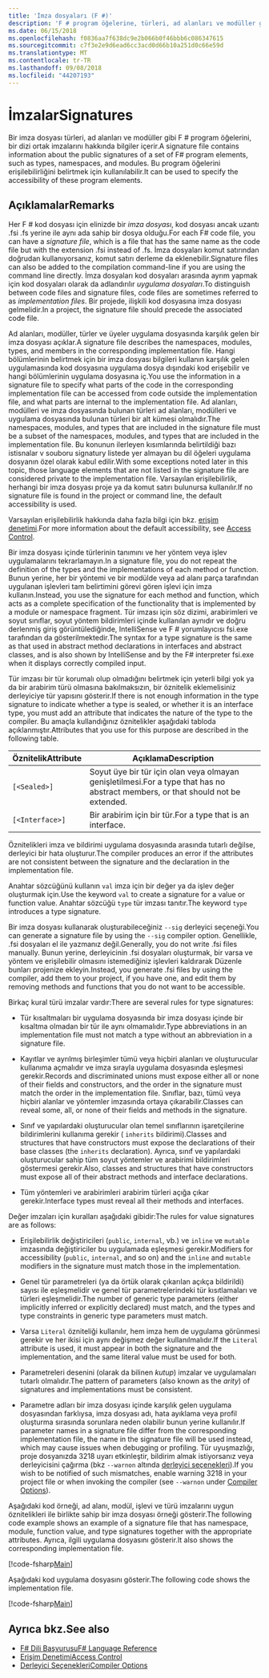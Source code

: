 ```yaml
---
title: 'İmza dosyaları (F #)'
description: 'F # program öğelerine, türleri, ad alanları ve modüller gibi bir dizi ortak imzalarını hakkındaki bilgileri tutmak için F # imza dosyalarını kullanmayı öğrenin.'
ms.date: 06/15/2018
ms.openlocfilehash: f0836aa7f638dc9e2b066b0f46bbb6c086347615
ms.sourcegitcommit: c7f3e2e9d6ead6cc3acd0d66b10a251d0c66e59d
ms.translationtype: MT
ms.contentlocale: tr-TR
ms.lasthandoff: 09/08/2018
ms.locfileid: "44207193"
---
```

# <a name="signatures"></a><span data-ttu-id="e0b3c-103">İmzalar</span><span class="sxs-lookup"><span data-stu-id="e0b3c-103">Signatures</span></span>

<span data-ttu-id="e0b3c-104">Bir imza dosyası türleri, ad alanları ve modüller gibi F # program öğelerini, bir dizi ortak imzalarını hakkında bilgiler içerir.</span><span class="sxs-lookup"><span data-stu-id="e0b3c-104">A signature file contains information about the public signatures of a set of F# program elements, such as types, namespaces, and modules.</span></span> <span data-ttu-id="e0b3c-105">Bu program öğelerini erişilebilirliğini belirtmek için kullanılabilir.</span><span class="sxs-lookup"><span data-stu-id="e0b3c-105">It can be used to specify the accessibility of these program elements.</span></span>

## <a name="remarks"></a><span data-ttu-id="e0b3c-106">Açıklamalar</span><span class="sxs-lookup"><span data-stu-id="e0b3c-106">Remarks</span></span>

<span data-ttu-id="e0b3c-107">Her F # kod dosyası için elinizde bir *imza dosyası*, kod dosyası ancak uzantı .fsi .fs yerine ile aynı ada sahip bir dosya olduğu.</span><span class="sxs-lookup"><span data-stu-id="e0b3c-107">For each F# code file, you can have a *signature file*, which is a file that has the same name as the code file but with the extension .fsi instead of .fs.</span></span> <span data-ttu-id="e0b3c-108">İmza dosyaları komut satırından doğrudan kullanıyorsanız, komut satırı derleme da eklenebilir.</span><span class="sxs-lookup"><span data-stu-id="e0b3c-108">Signature files can also be added to the compilation command-line if you are using the command line directly.</span></span> <span data-ttu-id="e0b3c-109">İmza dosyaları kod dosyaları arasında ayrım yapmak için kod dosyaları olarak da adlandırılır *uygulama dosyaları*.</span><span class="sxs-lookup"><span data-stu-id="e0b3c-109">To distinguish between code files and signature files, code files are sometimes referred to as *implementation files*.</span></span> <span data-ttu-id="e0b3c-110">Bir projede, ilişkili kod dosyasına imza dosyası gelmelidir.</span><span class="sxs-lookup"><span data-stu-id="e0b3c-110">In a project, the signature file should precede the associated code file.</span></span>

<span data-ttu-id="e0b3c-111">Ad alanları, modüller, türler ve üyeler uygulama dosyasında karşılık gelen bir imza dosyası açıklar.</span><span class="sxs-lookup"><span data-stu-id="e0b3c-111">A signature file describes the namespaces, modules, types, and members in the corresponding implementation file.</span></span> <span data-ttu-id="e0b3c-112">Hangi bölümlerinin belirtmek için bir imza dosyası bilgileri kullanın karşılık gelen uygulamasında kod dosyasına uygulama dosya dışındaki kod erişebilir ve hangi bölümlerinin uygulama dosyasına iç.</span><span class="sxs-lookup"><span data-stu-id="e0b3c-112">You use the information in a signature file to specify what parts of the code in the corresponding implementation file can be accessed from code outside the implementation file, and what parts are internal to the implementation file.</span></span> <span data-ttu-id="e0b3c-113">Ad alanları, modülleri ve imza dosyasında bulunan türleri ad alanları, modülleri ve uygulama dosyasında bulunan türleri bir alt kümesi olmalıdır.</span><span class="sxs-lookup"><span data-stu-id="e0b3c-113">The namespaces, modules, and types that are included in the signature file must be a subset of the namespaces, modules, and types that are included in the implementation file.</span></span> <span data-ttu-id="e0b3c-114">Bu konunun ilerleyen kısımlarında belirtildiği bazı istisnalar v souboru signatury listede yer almayan bu dil öğeleri uygulama dosyanın özel olarak kabul edilir.</span><span class="sxs-lookup"><span data-stu-id="e0b3c-114">With some exceptions noted later in this topic, those language elements that are not listed in the signature file are considered private to the implementation file.</span></span> <span data-ttu-id="e0b3c-115">Varsayılan erişilebilirlik, herhangi bir imza dosyası proje ya da komut satırı bulunursa kullanılır.</span><span class="sxs-lookup"><span data-stu-id="e0b3c-115">If no signature file is found in the project or command line, the default accessibility is used.</span></span>

<span data-ttu-id="e0b3c-116">Varsayılan erişilebilirlik hakkında daha fazla bilgi için bkz. [erişim denetimi](access-control.md).</span><span class="sxs-lookup"><span data-stu-id="e0b3c-116">For more information about the default accessibility, see [Access Control](access-control.md).</span></span>

<span data-ttu-id="e0b3c-117">Bir imza dosyası içinde türlerinin tanımını ve her yöntem veya işlev uygulamalarını tekrarlamayın.</span><span class="sxs-lookup"><span data-stu-id="e0b3c-117">In a signature file, you do not repeat the definition of the types and the implementations of each method or function.</span></span> <span data-ttu-id="e0b3c-118">Bunun yerine, her bir yöntemi ve bir modülde veya ad alanı parça tarafından uygulanan işlevleri tam belirtimini görevi gören işlevi için imza kullanın.</span><span class="sxs-lookup"><span data-stu-id="e0b3c-118">Instead, you use the signature for each method and function, which acts as a complete specification of the functionality that is implemented by a module or namespace fragment.</span></span> <span data-ttu-id="e0b3c-119">Tür imzası için söz dizimi, arabirimleri ve soyut sınıflar, soyut yöntem bildirimleri içinde kullanılan aynıdır ve doğru derlenmiş giriş görüntülediğinde, IntelliSense ve F # yorumlayıcısı fsi.exe tarafından da gösterilmektedir.</span><span class="sxs-lookup"><span data-stu-id="e0b3c-119">The syntax for a type signature is the same as that used in abstract method declarations in interfaces and abstract classes, and is also shown by IntelliSense and by the F# interpreter fsi.exe when it displays correctly compiled input.</span></span>

<span data-ttu-id="e0b3c-120">Tür imzası bir tür korumalı olup olmadığını belirtmek için yeterli bilgi yok ya da bir arabirim türü olmasına bakılmaksızın, bir öznitelik eklemelisiniz derleyiciye tür yapısını gösterir.</span><span class="sxs-lookup"><span data-stu-id="e0b3c-120">If there is not enough information in the type signature to indicate whether a type is sealed, or whether it is an interface type, you must add an attribute that indicates the nature of the type to the compiler.</span></span> <span data-ttu-id="e0b3c-121">Bu amaçla kullandığınız öznitelikler aşağıdaki tabloda açıklanmıştır.</span><span class="sxs-lookup"><span data-stu-id="e0b3c-121">Attributes that you use for this purpose are described in the following table.</span></span>

|<span data-ttu-id="e0b3c-122">Öznitelik</span><span class="sxs-lookup"><span data-stu-id="e0b3c-122">Attribute</span></span>|<span data-ttu-id="e0b3c-123">Açıklama</span><span class="sxs-lookup"><span data-stu-id="e0b3c-123">Description</span></span>|
|---------|-----------|
|`[<Sealed>]`|<span data-ttu-id="e0b3c-124">Soyut üye bir tür için olan veya olmayan genişletilmesi.</span><span class="sxs-lookup"><span data-stu-id="e0b3c-124">For a type that has no abstract members, or that should not be extended.</span></span>|
|`[<Interface>]`|<span data-ttu-id="e0b3c-125">Bir arabirim için bir tür.</span><span class="sxs-lookup"><span data-stu-id="e0b3c-125">For a type that is an interface.</span></span>|
<span data-ttu-id="e0b3c-126">Öznitelikleri imza ve bildirimi uygulama dosyasında arasında tutarlı değilse, derleyici bir hata oluşturur.</span><span class="sxs-lookup"><span data-stu-id="e0b3c-126">The compiler produces an error if the attributes are not consistent between the signature and the declaration in the implementation file.</span></span>

<span data-ttu-id="e0b3c-127">Anahtar sözcüğünü kullanın `val` imza için bir değer ya da işlev değer oluşturmak için.</span><span class="sxs-lookup"><span data-stu-id="e0b3c-127">Use the keyword `val` to create a signature for a value or function value.</span></span> <span data-ttu-id="e0b3c-128">Anahtar sözcüğü `type` tür imzası tanıtır.</span><span class="sxs-lookup"><span data-stu-id="e0b3c-128">The keyword `type` introduces a type signature.</span></span>

<span data-ttu-id="e0b3c-129">Bir imza dosyası kullanarak oluşturabileceğiniz `--sig` derleyici seçeneği.</span><span class="sxs-lookup"><span data-stu-id="e0b3c-129">You can generate a signature file by using the `--sig` compiler option.</span></span> <span data-ttu-id="e0b3c-130">Genellikle, .fsi dosyaları el ile yazmanız değil.</span><span class="sxs-lookup"><span data-stu-id="e0b3c-130">Generally, you do not write .fsi files manually.</span></span> <span data-ttu-id="e0b3c-131">Bunun yerine, derleyicinin .fsi dosyaları oluşturmak, bir varsa ve yöntem ve erişilebilir olmasını istemediğiniz işlevleri kaldırarak Düzenle bunları projenize ekleyin.</span><span class="sxs-lookup"><span data-stu-id="e0b3c-131">Instead, you generate .fsi files by using the compiler, add them to your project, if you have one, and edit them by removing methods and functions that you do not want to be accessible.</span></span>

<span data-ttu-id="e0b3c-132">Birkaç kural türü imzalar vardır:</span><span class="sxs-lookup"><span data-stu-id="e0b3c-132">There are several rules for type signatures:</span></span>

- <span data-ttu-id="e0b3c-133">Tür kısaltmaları bir uygulama dosyasında bir imza dosyası içinde bir kısaltma olmadan bir tür ile aynı olmamalıdır.</span><span class="sxs-lookup"><span data-stu-id="e0b3c-133">Type abbreviations in an implementation file must not match a type without an abbreviation in a signature file.</span></span>

- <span data-ttu-id="e0b3c-134">Kayıtlar ve ayrılmış birleşimler tümü veya hiçbiri alanları ve oluşturucular kullanıma açmalıdır ve imza sırayla uygulama dosyasında eşleşmesi gerekir.</span><span class="sxs-lookup"><span data-stu-id="e0b3c-134">Records and discriminated unions must expose either all or none of their fields and constructors, and the order in the signature must match the order in the implementation file.</span></span> <span data-ttu-id="e0b3c-135">Sınıflar, bazı, tümü veya hiçbiri alanlar ve yöntemler imzasında ortaya çıkarabilir.</span><span class="sxs-lookup"><span data-stu-id="e0b3c-135">Classes can reveal some, all, or none of their fields and methods in the signature.</span></span>

- <span data-ttu-id="e0b3c-136">Sınıf ve yapılardaki oluşturucular olan temel sınıflarının işaretçilerine bildirimlerini kullanıma gerekir ( `inherits` bildirimi).</span><span class="sxs-lookup"><span data-stu-id="e0b3c-136">Classes and structures that have constructors must expose the declarations of their base classes (the `inherits` declaration).</span></span> <span data-ttu-id="e0b3c-137">Ayrıca, sınıf ve yapılardaki oluşturucular sahip tüm soyut yöntemler ve arabirimi bildirimleri göstermesi gerekir.</span><span class="sxs-lookup"><span data-stu-id="e0b3c-137">Also, classes and structures that have constructors must expose all of their abstract methods and interface declarations.</span></span>

- <span data-ttu-id="e0b3c-138">Tüm yöntemleri ve arabirimleri arabirim türleri açığa çıkar gerekir.</span><span class="sxs-lookup"><span data-stu-id="e0b3c-138">Interface types must reveal all their methods and interfaces.</span></span>

<span data-ttu-id="e0b3c-139">Değer imzaları için kuralları aşağıdaki gibidir:</span><span class="sxs-lookup"><span data-stu-id="e0b3c-139">The rules for value signatures are as follows:</span></span>

- <span data-ttu-id="e0b3c-140">Erişilebilirlik değiştiricileri (`public`, `internal`, vb.) ve `inline` ve `mutable` imzasında değiştiriciler bu uygulamada eşleşmesi gerekir.</span><span class="sxs-lookup"><span data-stu-id="e0b3c-140">Modifiers for accessibility (`public`, `internal`, and so on) and the `inline` and `mutable` modifiers in the signature must match those in the implementation.</span></span>

- <span data-ttu-id="e0b3c-141">Genel tür parametreleri (ya da örtük olarak çıkarılan açıkça bildirildi) sayısı ile eşleşmelidir ve genel tür parametrelerindeki tür kısıtlamaları ve türleri eşleşmelidir.</span><span class="sxs-lookup"><span data-stu-id="e0b3c-141">The number of generic type parameters (either implicitly inferred or explicitly declared) must match, and the types and type constraints in generic type parameters must match.</span></span>

- <span data-ttu-id="e0b3c-142">Varsa `Literal` özniteliği kullanılır, hem imza hem de uygulama görünmesi gerekir ve her ikisi için aynı değişmez değer kullanılmalıdır.</span><span class="sxs-lookup"><span data-stu-id="e0b3c-142">If the `Literal` attribute is used, it must appear in both the signature and the implementation, and the same literal value must be used for both.</span></span>

- <span data-ttu-id="e0b3c-143">Parametreleri desenini (olarak da bilinen *kutup*) imzalar ve uygulamaları tutarlı olmalıdır.</span><span class="sxs-lookup"><span data-stu-id="e0b3c-143">The pattern of parameters (also known as the *arity*) of signatures and implementations must be consistent.</span></span>

- <span data-ttu-id="e0b3c-144">Parametre adları bir imza dosyası içinde karşılık gelen uygulama dosyasından farklıysa, imza dosyası adı, hata ayıklama veya profil oluşturma sırasında sorunlara neden olabilir bunun yerine kullanılır.</span><span class="sxs-lookup"><span data-stu-id="e0b3c-144">If parameter names in a signature file differ from the corresponding implementation file, the name in the signature file will be used instead, which may cause issues when debugging or profiling.</span></span> <span data-ttu-id="e0b3c-145">Tür uyuşmazlığı, proje dosyanızda 3218 uyarı etkinleştir, bildirim almak istiyorsanız veya derleyicisini çağırma (bkz `--warnon` altında [derleyici seçenekleri](compiler-options.md)).</span><span class="sxs-lookup"><span data-stu-id="e0b3c-145">If you wish to be notified of such mismatches, enable warning 3218 in your project file or when invoking the compiler (see `--warnon` under [Compiler Options](compiler-options.md)).</span></span>

<span data-ttu-id="e0b3c-146">Aşağıdaki kod örneği, ad alanı, modül, işlevi ve türü imzalarını uygun öznitelikleri ile birlikte sahip bir imza dosyası örneği gösterir.</span><span class="sxs-lookup"><span data-stu-id="e0b3c-146">The following code example shows an example of a signature file that has namespace, module, function value, and type signatures together with the appropriate attributes.</span></span> <span data-ttu-id="e0b3c-147">Ayrıca, ilgili uygulama dosyasını gösterir.</span><span class="sxs-lookup"><span data-stu-id="e0b3c-147">It also shows the corresponding implementation file.</span></span>

[!code-fsharp[Main](../../../samples/snippets/fsharp/fssignatures/snippet9002.fs)]

<span data-ttu-id="e0b3c-148">Aşağıdaki kod uygulama dosyasını gösterir.</span><span class="sxs-lookup"><span data-stu-id="e0b3c-148">The following code shows the implementation file.</span></span>

[!code-fsharp[Main](../../../samples/snippets/fsharp/fssignatures/snippet9001.fs)]

## <a name="see-also"></a><span data-ttu-id="e0b3c-149">Ayrıca bkz.</span><span class="sxs-lookup"><span data-stu-id="e0b3c-149">See also</span></span>

- [<span data-ttu-id="e0b3c-150">F# Dili Başvurusu</span><span class="sxs-lookup"><span data-stu-id="e0b3c-150">F# Language Reference</span></span>](index.md)
- [<span data-ttu-id="e0b3c-151">Erişim Denetimi</span><span class="sxs-lookup"><span data-stu-id="e0b3c-151">Access Control</span></span>](access-control.md)
- [<span data-ttu-id="e0b3c-152">Derleyici Seçenekleri</span><span class="sxs-lookup"><span data-stu-id="e0b3c-152">Compiler Options</span></span>](compiler-options.md)
